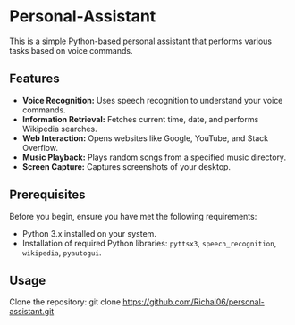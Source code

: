 # Personal-Assistant
This is a simple Python-based personal assistant that performs various tasks based on voice commands.
## Features
- **Voice Recognition:** Uses speech recognition to understand your voice commands.
- **Information Retrieval:** Fetches current time, date, and performs Wikipedia searches.
- **Web Interaction:** Opens websites like Google, YouTube, and Stack Overflow.
- **Music Playback:** Plays random songs from a specified music directory.
- **Screen Capture:** Captures screenshots of your desktop.


## Prerequisites
Before you begin, ensure you have met the following requirements:
- Python 3.x installed on your system.
- Installation of required Python libraries: `pyttsx3`, `speech_recognition`, `wikipedia`, `pyautogui`.

## Usage
Clone the repository:
   git clone https://github.com/Richal06/personal-assistant.git
